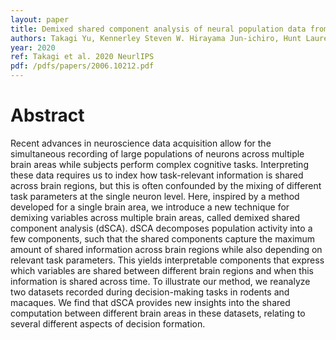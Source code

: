```yaml
---
layout: paper
title: Demixed shared component analysis of neural population data from multiple brain areas
authors: Takagi Yu, Kennerley Steven W. Hirayama Jun-ichiro, Hunt Laurence T.
year: 2020
ref: Takagi et al. 2020 NeurlIPS 
pdf: /pdfs/papers/2006.10212.pdf
---
```


# Abstract

Recent advances in neuroscience data acquisition allow for the simultaneous recording of large populations of neurons across multiple brain areas while subjects
perform complex cognitive tasks. Interpreting these data requires us to index
how task-relevant information is shared across brain regions, but this is often
confounded by the mixing of different task parameters at the single neuron level.
Here, inspired by a method developed for a single brain area, we introduce a
new technique for demixing variables across multiple brain areas, called demixed
shared component analysis (dSCA). dSCA decomposes population activity into a
few components, such that the shared components capture the maximum amount
of shared information across brain regions while also depending on relevant task
parameters. This yields interpretable components that express which variables
are shared between different brain regions and when this information is shared
across time. To illustrate our method, we reanalyze two datasets recorded during
decision-making tasks in rodents and macaques. We find that dSCA provides new
insights into the shared computation between different brain areas in these datasets,
relating to several different aspects of decision formation.
